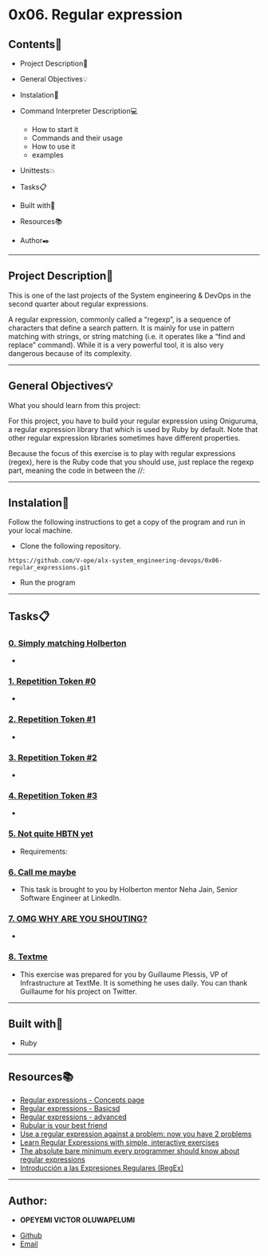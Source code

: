 # 0x06. Regular expression

<gif  width="520"  alt="image"  src="https://intranet.hbtn.io/images/contents/sysadmin/concepts/29/regex_now_2_problems.jpg">

## Contents:open_file_folder:

- Project Description:newspaper:
- General Objectives:bulb:
- Instalation:wrench:
- Command Interpreter Description:computer:

	* How to start it
	* Commands and their usage
	* How to use it
	* examples

- Unittests:boom:
- Tasks:clipboard:
- Built with:hammer:
- Resources:books:
- Author:black_nib:

---

## Project Description:newspaper:

This is one of the last projects of the System engineering & DevOps in the second quarter about regular expressions.

A regular expression, commonly called a “regexp”, is a sequence of characters that define a search pattern.  It is mainly for use in pattern matching with strings, or string matching (i.e. it operates like a “find and replace” command). While it is a very powerful tool, it is also very dangerous because of its complexity.

---
## General Objectives:bulb:
What you should learn from this project:

For this project, you have to build your regular expression using Oniguruma, a regular expression library that which is used by Ruby by default. Note that other regular expression libraries sometimes have different properties.

Because the focus of this exercise is to play with regular expressions (regex), here is the Ruby code that you should use, just replace the regexp part, meaning the code in between the //:

---

## Instalation:wrench:

Follow the following instructions to get a copy of the program and run in your local machine.

* Clone the following repository.
```
https://github.com/V-ope/alx-system_engineering-devops/0x06-regular_expressions.git
```

* Run the program

---

## Tasks:clipboard:

### [0. Simply matching Holberton](./0-simply_match_holberton.rb)
* 


### [1. Repetition Token #0](./1-repetition_token_0.rb)
* 


### [2. Repetition Token #1](./2-repetition_token_1.rb)
* 


### [3. Repetition Token #2](./3-repetition_token_2.rb)
* 


### [4. Repetition Token #3](./4-repetition_token_3.rb)
* 


### [5. Not quite HBTN yet](./5-beginning_and_end.rb)
* Requirements:


### [6. Call me maybe](./6-phone_number.rb)
* This task is brought to you by Holberton mentor Neha Jain, Senior Software Engineer at LinkedIn.


### [7. OMG WHY ARE YOU SHOUTING?](./7-OMG_WHY_ARE_YOU_SHOUTING.rb)
* 


### [8. Textme](./100-textme.rb)
* This exercise was prepared for you by Guillaume Plessis, VP of Infrastructure at TextMe. It is something he uses daily. You can thank Guillaume for his project on Twitter.

---

## Built with:hammer:

- Ruby

---

## Resources:books:

* [Regular expressions - Concepts page](https://intranet.hbtn.io/concepts/29)
* [Regular expressions - Basicsd](https://www.slideshare.net/neha_jain/introducing-regular-expressions)
* [Regular expressions - advanced](https://www.slideshare.net/neha_jain/advanced-regular-expressions-80296518)
* [Rubular is your best friend](https://rubular.com/)
* [Use a regular expression against a problem: now you have 2 problems](https://blog.codinghorror.com/regular-expressions-now-you-have-two-problems/)
* [Learn Regular Expressions with simple, interactive exercises](https://regexone.com/)
* [The absolute bare minimum every programmer should know about regular expressions](http://web.archive.org/web/20090209182018/http://immike.net/blog/2007/04/06/the-absolute-bare-minimum-every-programmer-should-know-about-regular-expressions/)
* [Introducción a las Expresiones Regulares (RegEx)](https://www.youtube.com/watch?v=M72lwALYRJU)

---


## Author:
* **OPEYEMI VICTOR OLUWAPELUMI**
 - [Github](https://github.com/V-ope)
 - [Email](opeyemivictor04@gmail.com)

